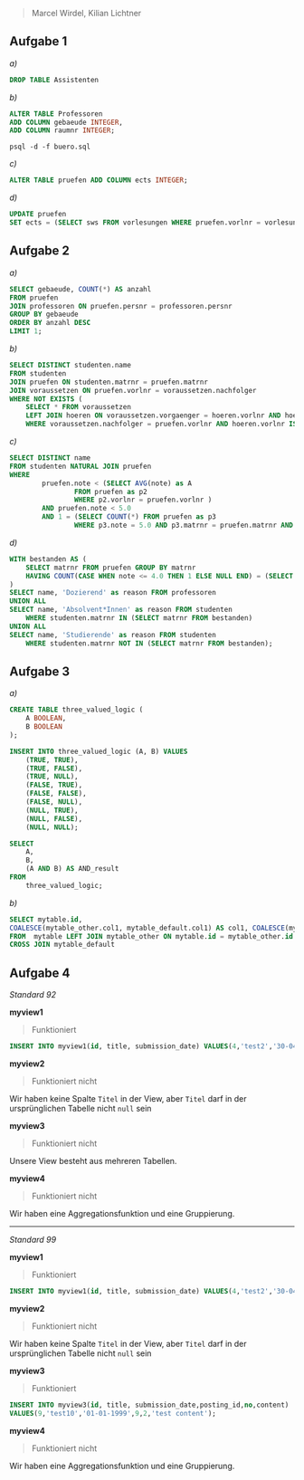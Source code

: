 
> Marcel Wirdel, Kilian Lichtner

## Aufgabe 1

_a)_
```sql
DROP TABLE Assistenten
```

_b)_
```sql
ALTER TABLE Professoren
ADD COLUMN gebaeude INTEGER,
ADD COLUMN raumnr INTEGER;
```

`psql -d -f buero.sql`

_c)_

```sql
ALTER TABLE pruefen ADD COLUMN ects INTEGER;
```

_d)_

```sql
UPDATE pruefen                                      
SET ects = (SELECT sws FROM vorlesungen WHERE pruefen.vorlnr = vorlesungen.vorlnr);
```


## Aufgabe 2

_a)_

```sql
SELECT gebaeude, COUNT(*) AS anzahl
FROM pruefen
JOIN professoren ON pruefen.persnr = professoren.persnr
GROUP BY gebaeude
ORDER BY anzahl DESC
LIMIT 1;
```

_b)_

```sql
SELECT DISTINCT studenten.name
FROM studenten 
JOIN pruefen ON studenten.matrnr = pruefen.matrnr 
JOIN voraussetzen ON pruefen.vorlnr = voraussetzen.nachfolger
WHERE NOT EXISTS (
	SELECT * FROM voraussetzen 
	LEFT JOIN hoeren ON voraussetzen.vorgaenger = hoeren.vorlnr AND hoeren.matrnr = studenten.matrnr 
	WHERE voraussetzen.nachfolger = pruefen.vorlnr AND hoeren.vorlnr IS NULL);
```

_c)_

```sql
SELECT DISTINCT name
FROM studenten NATURAL JOIN pruefen 
WHERE 
        pruefen.note < (SELECT AVG(note) as A 
                FROM pruefen as p2  
                WHERE p2.vorlnr = pruefen.vorlnr ) 
        AND pruefen.note < 5.0 
        AND 1 = (SELECT COUNT(*) FROM pruefen as p3  
                WHERE p3.note = 5.0 AND p3.matrnr = pruefen.matrnr AND p3.vorlnr = pruefen.vorlnr);
```

_d)_

```sql
WITH bestanden AS (
	SELECT matrnr FROM pruefen GROUP BY matrnr
	HAVING COUNT(CASE WHEN note <= 4.0 THEN 1 ELSE NULL END) = (SELECT COUNT(*) FROM vorlesungen)
)
SELECT name, 'Dozierend' as reason FROM professoren
UNION ALL
SELECT name, 'Absolvent*Innen' as reason FROM studenten  
	WHERE studenten.matrnr IN (SELECT matrnr FROM bestanden)
UNION ALL
SELECT name, 'Studierende' as reason FROM studenten
	WHERE studenten.matrnr NOT IN (SELECT matrnr FROM bestanden);
```


## Aufgabe 3

_a)_

```sql
CREATE TABLE three_valued_logic (
    A BOOLEAN,
    B BOOLEAN
);

INSERT INTO three_valued_logic (A, B) VALUES
    (TRUE, TRUE),
    (TRUE, FALSE),
    (TRUE, NULL),
    (FALSE, TRUE),
    (FALSE, FALSE),
    (FALSE, NULL),
    (NULL, TRUE),
    (NULL, FALSE),
    (NULL, NULL);

SELECT 
    A, 
    B, 
    (A AND B) AS AND_result
FROM 
    three_valued_logic;

```

_b)_

```sql
SELECT mytable.id, 
COALESCE(mytable_other.col1, mytable_default.col1) AS col1, COALESCE(mytable_other.col2, mytable_default.col2) AS col2 
FROM  mytable LEFT JOIN mytable_other ON mytable.id = mytable_other.id 
CROSS JOIN mytable_default
```

## Aufgabe 4

_Standard 92_

__myview1__

> Funktioniert

```sql
INSERT INTO myview1(id, title, submission_date) VALUES(4,'test2','30-04-2000');
```

__myview2__

> Funktioniert nicht

Wir haben keine Spalte `Titel` in der View, aber `Titel` darf in der ursprünglichen Tabelle nicht `null` sein

__myview3__

> Funktioniert nicht

Unsere View besteht aus mehreren Tabellen.

__myview4__

> Funktioniert nicht

Wir haben eine Aggregationsfunktion und eine Gruppierung.

---

_Standard 99_

__myview1__

> Funktioniert

```sql
INSERT INTO myview1(id, title, submission_date) VALUES(4,'test2','30-04-2000');
```

__myview2__

> Funktioniert nicht

Wir haben keine Spalte `Titel` in der View, aber `Titel` darf in der ursprünglichen Tabelle nicht `null` sein

__myview3__

> Funktioniert

```sql
INSERT INTO myview3(id, title, submission_date,posting_id,no,content) 
VALUES(9,'test10','01-01-1999',9,2,'test content');
```

__myview4__

> Funktioniert nicht

Wir haben eine Aggregationsfunktion und eine Gruppierung.
